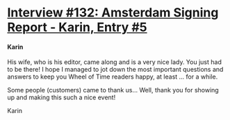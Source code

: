# [Interview #132: Amsterdam Signing Report - Karin, Entry #5](https://www.theoryland.com/intvmain.php?i=132#5)

#### Karin

His wife, who is his editor, came along and is a very nice lady. You just had to be there! I hope I managed to jot down the most important questions and answers to keep you Wheel of Time readers happy, at least ... for a while.

Some people (customers) came to thank us... Well, thank you for showing up and making this such a nice event!

Karin

